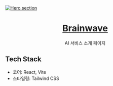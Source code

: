 <a href="https://brainwavebyeunho.vercel.app">
  <img alt="Hero section" src="https://github.com/user-attachments/assets/997b9af9-c8cf-4acc-b331-f6aa89e9b22e" />
  <h1 align="center">Brainwave</h1>
</a>

<p align="center">
  AI 서비스 소개 페이지
</p>

## Tech Stack

- 코어: React, Vite
- 스타일링: Tailwind CSS

